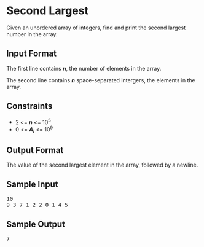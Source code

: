 # Second Largest

Given an unordered array of integers, find and print the second largest number in the array.

## Input Format

The first line contains __*n*__, the number of elements in the array.

The second line contains __*n*__ space-separated intergers, the elements in the array.

## Constraints

- 2 <= __*n*__ <= 10<sup>5</sup>
- 0 <= __*A<sub>i</sub>*__ <= 10<sup>9</sup>

## Output Format

The value of the second largest element in the array, followed by a newline.

## Sample Input
<pre>
10
9 3 7 1 2 2 0 1 4 5
</pre>

## Sample Output
<pre>
7
</pre>
